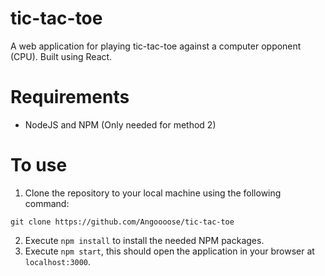 # tic-tac-toe
A web application for playing tic-tac-toe against a computer opponent (CPU). Built using React.

# Requirements
- NodeJS and NPM (Only needed for method 2)

# To use
1. Clone the repository to your local machine using the following command:
```
git clone https://github.com/Angoooose/tic-tac-toe
```
2. Execute `npm install` to install the needed NPM packages.
3. Execute  `npm start`, this should open the application in your browser at `localhost:3000`.

